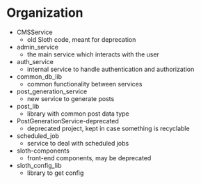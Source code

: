# Organization

- CMSService
  - old Sloth code, meant for deprecation
- admin_service
  - the main service which interacts with the user
- auth_service
  - internal service to handle authentication and authorization
- common_db_lib
  - common functionality between services
- post_generation_service
  - new service to generate posts
- post_lib
  - library with common post data type
- PostGenerationService-deprecated
  - deprecated project, kept in case something is recyclable
- scheduled_job
  - service to deal with scheduled jobs
- sloth-components
  - front-end components, may be deprecated
- sloth_config_lib
  - library to get config